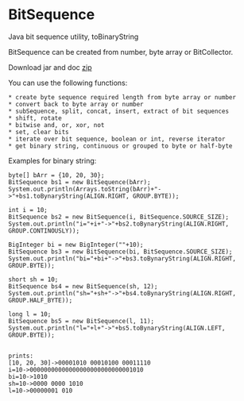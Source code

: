 # BitSequence
Java bit sequence utility, toBinaryString

BitSequence can be created from number, byte array or BitCollector. 

Download jar and doc [zip](https://github.com/kssource/BitSequence/raw/master/jar/bitSeq.zip)

You can use the following functions:

	* create byte sequence required length from byte array or number
	* convert back to byte array or number
	* subSequence, split, concat, insert, extract of bit sequences
	* shift, rotate
	* bitwise and, or, xor, not
	* set, clear bits
	* iterate over bit sequence, boolean or int, reverse iterator
	* get binary string, continuous or grouped to byte or half-byte 


Examples for binary string:

    byte[] bArr = {10, 20, 30};
    BitSequence bs1 = new BitSequence(bArr);
    System.out.println(Arrays.toString(bArr)+"->"+bs1.toBynaryString(ALIGN.RIGHT, GROUP.BYTE));

    int i = 10;
    BitSequence bs2 = new BitSequence(i, BitSequence.SOURCE_SIZE);
    System.out.println("i="+i+"->"+bs2.toBynaryString(ALIGN.RIGHT, GROUP.CONTINOUSLY));

    BigInteger bi = new BigInteger(""+10);
    BitSequence bs3 = new BitSequence(bi, BitSequence.SOURCE_SIZE);
    System.out.println("bi="+bi+"->"+bs3.toBynaryString(ALIGN.RIGHT, GROUP.BYTE));

    short sh = 10;
    BitSequence bs4 = new BitSequence(sh, 12);
    System.out.println("sh="+sh+"->"+bs4.toBynaryString(ALIGN.RIGHT, GROUP.HALF_BYTE));

    long l = 10;
    BitSequence bs5 = new BitSequence(l, 11);
    System.out.println("l="+l+"->"+bs5.toBynaryString(ALIGN.LEFT, GROUP.BYTE));


    prints:
    [10, 20, 30]->00001010 00010100 00011110
    i=10->00000000000000000000000000001010
    bi=10->1010
    sh=10->0000 0000 1010
    l=10->00000001 010



